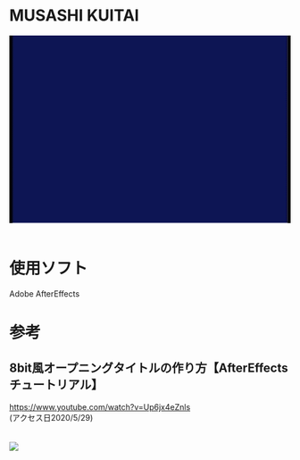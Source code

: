 # MUSASHI KUITAI
![原画像](https://github.com/k174r/artworks/blob/master/musashi_kuitai/musashi_kuitai.gif)
<br><br>
# 使用ソフト
Adobe AfterEffects
# 参考
## 8bit風オープニングタイトルの作り方【AfterEffects チュートリアル】  
<https://www.youtube.com/watch?v=Up6jx4eZnls>  
(アクセス日2020/5/29)  
<br><br>
[![](http://img.youtube.com/vi/Up6jx4eZnls/0.jpg)](http://www.youtube.com/watch?v=Up6jx4eZnls "")
